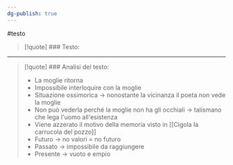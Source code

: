 ```yaml
---
dg-publish: true
---
```

#testo 

> [!quote] ### Testo: 

---

>[!quote] ### Analisi del testo:
>- La moglie ritorna
>- Impossibile interloquire con la moglie
>- Situazione ossimorica -> nonostante la vicinanza il poeta non vede la moglie
>- Non può vederla perché la moglie non ha gli occhiali -> talismano che lega l'uomo all'esistenza
>- Viene azzerato il motivo della memoria visto in [[Cigola la carrucola del pozzo]]
>- Futuro -> no valori = no futuro
>- Passato -> impossibile da raggiungere
>- Presente -> vuoto e empio

